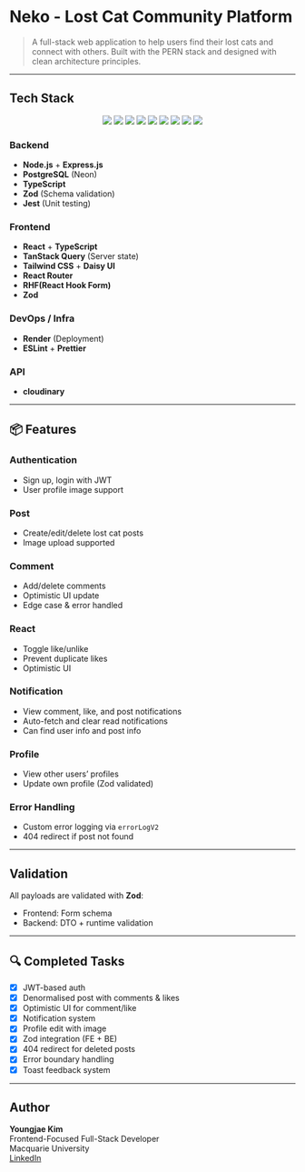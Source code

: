 # Neko - Lost Cat Community Platform

> A full-stack web application to help users find their lost cats and connect with others. Built with the PERN stack and designed with clean architecture principles.

---

## Tech Stack

<p align="center">
  <img src="https://img.shields.io/badge/TypeScript-3178c6?style=for-the-badge&logo=typescript&logoColor=white" />
  <img src="https://img.shields.io/badge/React-61dafb?style=for-the-badge&logo=react&logoColor=black" />
  <img src="https://img.shields.io/badge/React_Hook_Form-EC5990?style=for-the-badge&logo=reacthookform&logoColor=white" />
  <img src="https://img.shields.io/badge/TailwindCSS-38bdf8?style=for-the-badge&logo=tailwind-css&logoColor=white" />
  <img src="https://img.shields.io/badge/Node.js-339933?style=for-the-badge&logo=node.js&logoColor=white" />
  <img src="https://img.shields.io/badge/PostgreSQL-336791?style=for-the-badge&logo=postgresql&logoColor=white" />
  <img src="https://img.shields.io/badge/Jest-C21325?style=for-the-badge&logo=jest&logoColor=white" />
  <img src="https://img.shields.io/badge/Zod-EF4444?style=for-the-badge&logo=zod&logoColor=white" />
  <img src="https://img.shields.io/badge/Render-46E3B7?style=for-the-badge&logo=render&logoColor=black" />

</p>

### Backend

- **Node.js** + **Express.js**
- **PostgreSQL** (Neon)
- **TypeScript**
- **Zod** (Schema validation)
- **Jest** (Unit testing)

### Frontend

- **React** + **TypeScript**
- **TanStack Query** (Server state)
- **Tailwind CSS** + **Daisy UI**
- **React Router**
- **RHF(React Hook Form)**
- **Zod**

### DevOps / Infra

- **Render** (Deployment)
- **ESLint** + **Prettier**

### API

- **cloudinary**

---

## 📦 Features

### Authentication

- Sign up, login with JWT
- User profile image support

### Post

- Create/edit/delete lost cat posts
- Image upload supported

### Comment

- Add/delete comments
- Optimistic UI update
- Edge case & error handled

### React

- Toggle like/unlike
- Prevent duplicate likes
- Optimistic UI

### Notification

- View comment, like, and post notifications
- Auto-fetch and clear read notifications
- Can find user info and post info

### Profile

- View other users’ profiles
- Update own profile (Zod validated)

### Error Handling

- Custom error logging via `errorLogV2`
- 404 redirect if post not found

---

## Validation

All payloads are validated with **Zod**:

- Frontend: Form schema
- Backend: DTO + runtime validation

---

## 🔍 Completed Tasks

- [x] JWT-based auth
- [x] Denormalised post with comments & likes
- [x] Optimistic UI for comment/like
- [x] Notification system
- [x] Profile edit with image
- [x] Zod integration (FE + BE)
- [x] 404 redirect for deleted posts
- [x] Error boundary handling
- [x] Toast feedback system

---

## Author

**Youngjae Kim**  
Frontend-Focused Full-Stack Developer  
Macquarie University  
[LinkedIn](https://www.linkedin.com/in/youngjaekimdeveloper/)
